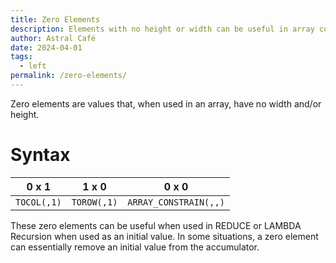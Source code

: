 ```yaml
---
title: Zero Elements
description: Elements with no height or width can be useful in array construction.
author: Astral Café
date: 2024-04-01
tags:
  - left
permalink: /zero-elements/
---
```


Zero elements are values that, when used in an array, have no width and/or height.

# Syntax

| **0 x 1**   | **1 x 0**   | **0 x 0**             |
| ----------- | ----------- | --------------------- |
| `TOCOL(,1)` | `TOROW(,1)` | `ARRAY_CONSTRAIN(,,)` |

These zero elements can be useful when used in REDUCE or LAMBDA Recursion when used as an initial value. In some situations, a zero element can essentially remove an initial value from the accumulator.